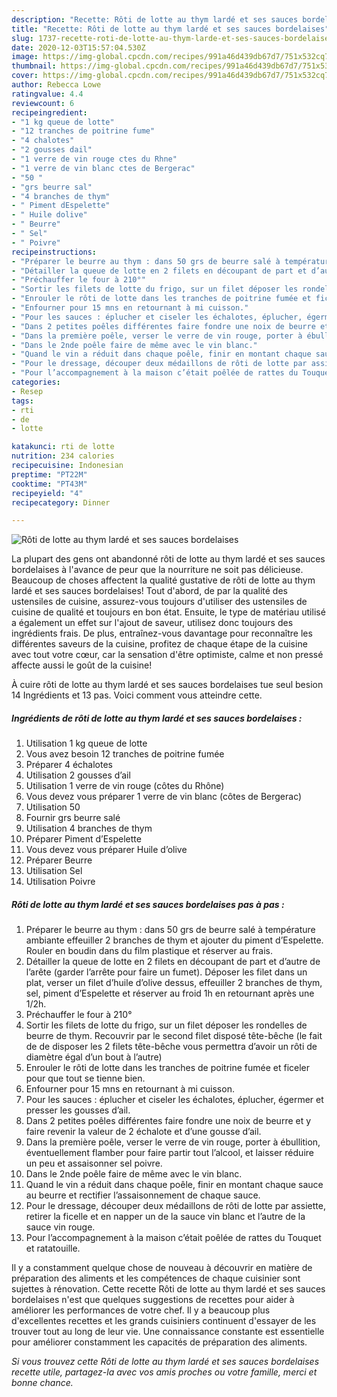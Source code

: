 ```yaml
---
description: "Recette: Rôti de lotte au thym lardé et ses sauces bordelaises"
title: "Recette: Rôti de lotte au thym lardé et ses sauces bordelaises"
slug: 1737-recette-roti-de-lotte-au-thym-larde-et-ses-sauces-bordelaises
date: 2020-12-03T15:57:04.530Z
image: https://img-global.cpcdn.com/recipes/991a46d439db67d7/751x532cq70/roti-de-lotte-au-thym-larde-et-ses-sauces-bordelaises-photo-principale-de-la-recette.jpg
thumbnail: https://img-global.cpcdn.com/recipes/991a46d439db67d7/751x532cq70/roti-de-lotte-au-thym-larde-et-ses-sauces-bordelaises-photo-principale-de-la-recette.jpg
cover: https://img-global.cpcdn.com/recipes/991a46d439db67d7/751x532cq70/roti-de-lotte-au-thym-larde-et-ses-sauces-bordelaises-photo-principale-de-la-recette.jpg
author: Rebecca Lowe
ratingvalue: 4.4
reviewcount: 6
recipeingredient:
- "1 kg queue de lotte"
- "12 tranches de poitrine fume"
- "4 chalotes"
- "2 gousses dail"
- "1 verre de vin rouge ctes du Rhne"
- "1 verre de vin blanc ctes de Bergerac"
- "50 "
- "grs beurre sal"
- "4 branches de thym"
- " Piment dEspelette"
- " Huile dolive"
- " Beurre"
- " Sel"
- " Poivre"
recipeinstructions:
- "Préparer le beurre au thym : dans 50 grs de beurre salé à température ambiante effeuiller 2 branches de thym et ajouter du piment d’Espelette. Rouler en boudin dans du film plastique et réserver au frais."
- "Détailler la queue de lotte en 2 filets en découpant de part et d’autre de l’arête (garder l’arrête pour faire un fumet). Déposer les filet dans un plat, verser un filet d’huile d’olive dessus, effeuiller 2 branches de thym, sel, piment d’Espelette et réserver au froid 1h en retournant après une 1/2h."
- "Préchauffer le four à 210°"
- "Sortir les filets de lotte du frigo, sur un filet déposer les rondelles de beurre de thym. Recouvrir par le second filet disposé tête-bêche (le fait de de disposer les 2 filets tête-bêche vous permettra d’avoir un rôti de diamètre égal d’un bout à l’autre)"
- "Enrouler le rôti de lotte dans les tranches de poitrine fumée et ficeler pour que tout se tienne bien."
- "Enfourner pour 15 mns en retournant à mi cuisson."
- "Pour les sauces : éplucher et ciseler les échalotes, éplucher, égermer et presser les gousses d’ail."
- "Dans 2 petites poêles différentes faire fondre une noix de beurre et y faire revenir la valeur de 2 échalote et d’une gousse d’ail."
- "Dans la première poêle, verser le verre de vin rouge, porter à ébullition, éventuellement flamber pour faire partir tout l’alcool, et laisser réduire un peu et assaisonner sel poivre."
- "Dans le 2nde poêle faire de même avec le vin blanc."
- "Quand le vin a réduit dans chaque poêle, finir en montant chaque sauce au beurre et rectifier l’assaisonnement de chaque sauce."
- "Pour le dressage, découper deux médaillons de rôti de lotte par assiette, retirer la ficelle et en napper un de la sauce vin blanc et l’autre de la sauce vin rouge."
- "Pour l’accompagnement à la maison c’était poêlée de rattes du Touquet et ratatouille."
categories:
- Resep
tags:
- rti
- de
- lotte

katakunci: rti de lotte 
nutrition: 234 calories
recipecuisine: Indonesian
preptime: "PT22M"
cooktime: "PT43M"
recipeyield: "4"
recipecategory: Dinner

---
```



![Rôti de lotte au thym lardé et ses sauces bordelaises](https://img-global.cpcdn.com/recipes/991a46d439db67d7/751x532cq70/roti-de-lotte-au-thym-larde-et-ses-sauces-bordelaises-photo-principale-de-la-recette.jpg)

La plupart des gens ont abandonné rôti de lotte au thym lardé et ses sauces bordelaises à l'avance de peur que la nourriture ne soit pas délicieuse. Beaucoup de choses affectent la qualité gustative de rôti de lotte au thym lardé et ses sauces bordelaises! Tout d'abord, de par la qualité des ustensiles de cuisine, assurez-vous toujours d'utiliser des ustensiles de cuisine de qualité et toujours en bon état. Ensuite, le type de matériau utilisé a également un effet sur l'ajout de saveur, utilisez donc toujours des ingrédients frais. De plus, entraînez-vous davantage pour reconnaître les différentes saveurs de la cuisine, profitez de chaque étape de la cuisine avec tout votre cœur, car la sensation d'être optimiste, calme et non pressé affecte aussi le goût de la cuisine!

<!--inarticleads1-->

À cuire rôti de lotte au thym lardé et ses sauces bordelaises tue seul besion 14 Ingrédients et 13 pas. Voici comment vous atteindre cette.

##### Ingrédients de rôti de lotte au thym lardé et ses sauces bordelaises :

1. Utilisation 1 kg queue de lotte
1. Vous avez besoin 12 tranches de poitrine fumée
1. Préparer 4 échalotes
1. Utilisation 2 gousses d’ail
1. Utilisation 1 verre de vin rouge (côtes du Rhône)
1. Vous devez vous préparer 1 verre de vin blanc (côtes de Bergerac)
1. Utilisation 50 
1. Fournir grs beurre salé
1. Utilisation 4 branches de thym
1. Préparer  Piment d’Espelette
1. Vous devez vous préparer  Huile d’olive
1. Préparer  Beurre
1. Utilisation  Sel
1. Utilisation  Poivre




<!--inarticleads2-->

##### Rôti de lotte au thym lardé et ses sauces bordelaises pas à pas :

1. Préparer le beurre au thym : dans 50 grs de beurre salé à température ambiante effeuiller 2 branches de thym et ajouter du piment d’Espelette. Rouler en boudin dans du film plastique et réserver au frais.
1. Détailler la queue de lotte en 2 filets en découpant de part et d’autre de l’arête (garder l’arrête pour faire un fumet). Déposer les filet dans un plat, verser un filet d’huile d’olive dessus, effeuiller 2 branches de thym, sel, piment d’Espelette et réserver au froid 1h en retournant après une 1/2h.
1. Préchauffer le four à 210°
1. Sortir les filets de lotte du frigo, sur un filet déposer les rondelles de beurre de thym. Recouvrir par le second filet disposé tête-bêche (le fait de de disposer les 2 filets tête-bêche vous permettra d’avoir un rôti de diamètre égal d’un bout à l’autre)
1. Enrouler le rôti de lotte dans les tranches de poitrine fumée et ficeler pour que tout se tienne bien.
1. Enfourner pour 15 mns en retournant à mi cuisson.
1. Pour les sauces : éplucher et ciseler les échalotes, éplucher, égermer et presser les gousses d’ail.
1. Dans 2 petites poêles différentes faire fondre une noix de beurre et y faire revenir la valeur de 2 échalote et d’une gousse d’ail.
1. Dans la première poêle, verser le verre de vin rouge, porter à ébullition, éventuellement flamber pour faire partir tout l’alcool, et laisser réduire un peu et assaisonner sel poivre.
1. Dans le 2nde poêle faire de même avec le vin blanc.
1. Quand le vin a réduit dans chaque poêle, finir en montant chaque sauce au beurre et rectifier l’assaisonnement de chaque sauce.
1. Pour le dressage, découper deux médaillons de rôti de lotte par assiette, retirer la ficelle et en napper un de la sauce vin blanc et l’autre de la sauce vin rouge.
1. Pour l’accompagnement à la maison c’était poêlée de rattes du Touquet et ratatouille.




<!--inarticleads1-->

<p>
Il y a constamment quelque chose de nouveau à découvrir en matière de préparation des aliments et les compétences de chaque cuisinier sont sujettes à rénovation. Cette recette Rôti de lotte au thym lardé et ses sauces bordelaises n'est que quelques suggestions de recettes pour aider à améliorer les performances de votre chef. Il y a beaucoup plus d'excellentes recettes et les grands cuisiniers continuent d'essayer de les trouver tout au long de leur vie. Une connaissance constante est essentielle pour améliorer constamment les capacités de préparation des aliments.
</p>

<p>
<i>Si vous trouvez cette Rôti de lotte au thym lardé et ses sauces bordelaises recette utile, partagez-la avec vos amis proches ou votre famille, merci et bonne chance.</i>
</p>
